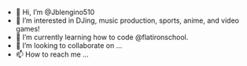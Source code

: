 - 👋 Hi, I’m @Jblengino510
- 👀 I’m interested in DJing, music production, sports, anime, and video games!
- 🌱 I’m currently learning how to code @flatironschool.
- 💞️ I’m looking to collaborate on ...
- 📫 How to reach me ...

<!---
Jblengino510/Jblengino510 is a ✨ special ✨ repository because its `README.md` (this file) appears on your GitHub profile.
You can click the Preview link to take a look at your changes.
--->

